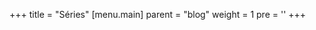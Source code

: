 +++
title = "Séries"
[menu.main]
  parent = "blog"
  weight = 1
  pre = '<i class="fas fa-fw fa-columns me-1"></i>'
+++
